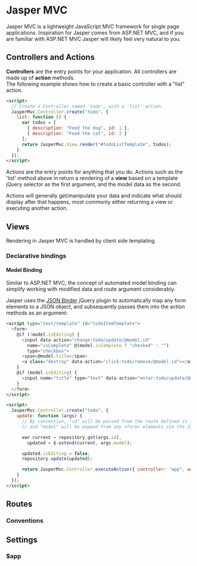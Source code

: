 ﻿# Jasper MVC

Jasper MVC is a lightweight JavaScript MVC framework for single page applications. Inspiration for Jasper 
comes from ASP.NET MVC, and if you are familiar with ASP.NET MVC Jasper will likely feel very natural to you.

## Controllers and Actions

**Controllers** are the entry points for your application.  All controllers are made up of **action** methods.  
The following example shows how to create a basic controller with a "list" action.

```html
<script>
  // Create a Controller named 'todo', with a 'list' action.
  JasperMvc.Controller.create("todo", {
    list: function () {
      var todos = [
        { description: "Feed the dog", id: 1 },
        { description: "Feed the cat", id: 2 }
      ];
      return JasperMvc.View.render("#todoListTemplate", todos);
    }
  });
</script>
```

Actions are the entry points for anything that you do.  Actions such as the 'list' method above in 
return a rendering of a **view** based on a template jQuery selector as the first argument, and the model data
as the second.

Actions will generally get/manipulate your data and indicate what should display after that happens, most commonly
either returning a view or executing another action.

## Views

Rendering in Jasper MVC is handled by client side templating.

### Declarative bindings

#### Model Binding
Similar to ASP.NET MVC, the concept of automated model binding can simplify working with modified data
and route argument considerably.  

Jasper uses the [JSON Binder](https://github.com/taddeini/json-binder) jQuery plugin to automatically map any form elements to a JSON object, and
subsequently passes them into the action methods as an argument:

``` html
<script type="text/template" id="todoItemTemplate">
  <form>
    @if (!model.isEditing) {     
      <input data-action="change:todo/update/@model.id" 
        name="isComplete" @(model.isComplete ? "checked" : "") 
        type="checkbox">
      <span>@model.title</span> 
      <a class="destroy" data-action="click:todo/remove/@model.id"></a>     
    }
    @if (model.isEditing) {     
      <input name="title" type="text" data-action="enter:todo/update/@model.id" value="@model.title" />
    }   
  </form>
</script>

<script>
  JasperMvc.Controller.create("todo", {
    update: function (args) {
      // By convention, "id" will be passed from the route defined in the "data-action", 
      // and "model" will be mapped from any <form> elements via the JSON Binder jQuery plugin

      var current = repository.get(args.id),
        updated = $.extend(current, args.model);

      updated.isEditing = false;
      repository.update(updated);

      return JasperMvc.Controller.executeAction({ controller: "app", action: "index" });
    }
  });
</script>
```

## Routes
### Conventions

## Settings
### $app